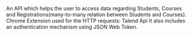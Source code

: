 An API which helps the user to access data regarding Students, Courses and Registrations(many-to-many relation between Students and Courses). Chrome Extension used for the HTTP requests: Talend Api
It also includes an authentication mechanism using JSON Web Token.
